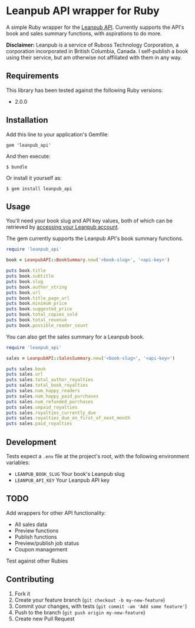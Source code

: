 # Leanpub API wrapper for Ruby

A simple Ruby wrapper for the [Leanpub API](https://leanpub.com/help/api). Currently supports the API's book and sales summary functions, with aspirations to do
more.

**Disclaimer:** Leanpub is a service of Ruboss Technology Corporation, a
corporation incorporated in British Columbia, Canada. I self-publish a book
using their service, but am otherwise not affiliated with them in any way.

## Requirements

This library has been tested against the following Ruby versions:

- 2.0.0

## Installation

Add this line to your application's Gemfile:

    gem 'leanpub_api'

And then execute:

    $ bundle

Or install it yourself as:

    $ gem install leanpub_api

## Usage

You'll need your book slug and API key values, both of which can be retrieved
by [accessing your Leanpub account](https://leanpub.com/dashboard).

The gem currently supports the Leanpub API's book summary functions.

```ruby
require 'leanpub_api'

book = LeanpubAPI::BookSummary.new('<book-slug>', '<api-key>')

puts book.title
puts book.subtitle
puts book.slug
puts book.author_string
puts book.url
puts book.title_page_url
puts book.minimum_price
puts book.suggested_price
puts book.total_copies_sold
puts book.total_revenue
puts book.possible_reader_count
```

You can also get the sales summary for a Leanpub book.

```ruby
require 'leanpub_api'

sales = LeanpubAPI::SalesSummary.new('<book-slug>', '<api-key>')

puts sales.book
puts sales.url
puts sales.total_author_royalties
puts sales.total_book_royalties
puts sales.num_happy_readers
puts sales.num_happy_paid_purchases
puts sales.num_refunded_purchases
puts sales.unpaid_royalties
puts sales.royalties_currently_due
puts sales.royalties_due_on_first_of_next_month
puts sales.paid_royalties
```

## Development

Tests expect a `.env` file at the project's root, with the following
environment variables:

- `LEANPUB_BOOK_SLUG` Your book's Leanpub slug
- `LEANPUB_API_KEY` Your Leanpub API key

## TODO

Add wrappers for other API functionality:

- All sales data
- Preview functions
- Publish functions
- Preview/publish job status
- Coupon management

Test against other Rubies

## Contributing

1. Fork it
2. Create your feature branch (`git checkout -b my-new-feature`)
3. Commit your changes, with tests (`git commit -am 'Add some feature'`)
4. Push to the branch (`git push origin my-new-feature`)
5. Create new Pull Request
